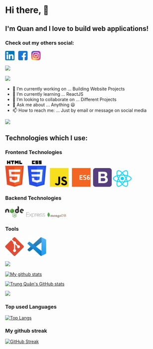 # Hi there, 👋

## I'm Quan and I love to build web applications! 


### Check out my others social:

[<img src="/assets/linkedin.png" width="30" title="LinkedIn">](https://www.linkedin.com/in/quantrung286/) &nbsp; [<img src="/assets/facebook.png" width="30" title="Facebook">](https://www.facebook.com/trung.quann.2806) &nbsp; [<img src="/assets/instagram.png" width="30" title="Instagram">](https://www.instagram.com/trungquan2806_/)

![](https://komarev.com/ghpvc/?username=tquann286&color=green)

<!-- Portfolio:

[View Portfolio]() -->

![](https://i.imgur.com/waxVImv.png)

- 🔭 I’m currently working on ... Building Website Projects
- 🌱 I’m currently learning ... ReactJS
- 👯 I’m looking to collaborate on ... Different Projects
- 💬 Ask me about ... Anything :smiley:
- 📫 How to reach me: ... Just by email or message on social media 
<!-- - ⚡ Fun fact: ... Humans are just one of the estimated 8.7 million species on Earth! -->

![](https://i.imgur.com/waxVImv.png)

## Technologies which I use:

### Frontend Technologies

<img src="/assets/htmllogo.svg" width="60" title="HTML 5"> &nbsp; <img src="/assets/csslogo.svg" width="60" title="CSS 3"> &nbsp; <img src="/assets/jslogo.svg" width="60" title="JavaScript"> &nbsp; <img src="/assets/es6logo.svg" width="60" title="ES6"> &nbsp;<img src="/assets/bootstraplogo.svg" width="60" title="Bootstrap 5">&nbsp;<img src="/assets/react.svg" width="60" title="React">

### Backend Technologies

<img src="/assets/nodejs.svg" width="60" title="NodeJS"> &nbsp;<img src="/assets/express.svg" width="60" title="Express JS"> &nbsp;<img src="/assets/mongodb.svg" width="60" title="Mongo DB"> &nbsp;

### Tools

<img src="/assets/gitlogo.png" width="60" title="Git"> &nbsp; <img src="/assets/vscodelogo.svg" width="60" title="VS Code">

![](https://i.imgur.com/waxVImv.png)

[![My github stats](https://readme-typing-svg.herokuapp.com?color=%236999EB&height=40&lines=My+Github+Stats)](https://git.io/typing-svg)

[![Trung Quân's GitHub stats](https://github-readme-stats.vercel.app/api?username=tquann286&hide=stars,prs,issues,contribs&show_icons=true&theme=tokyonight)](https://github.com/anuraghazra/github-readme-stats)

![](https://i.imgur.com/waxVImv.png)

### Top used Languages

[![Top Langs](https://github-readme-stats.vercel.app/api/top-langs/?username=tquann286&layout=compact&exclude_repo=fontawesome,shopee,Love_travel)](https://github.com/anuraghazra/github-readme-stats)

### My github streak

[![GitHub Streak](http://github-readme-streak-stats.herokuapp.com?user=tquann286&theme=tokyonight&date_format=M%20j%5B%2C%20Y%5D)](https://git.io/streak-stats)







